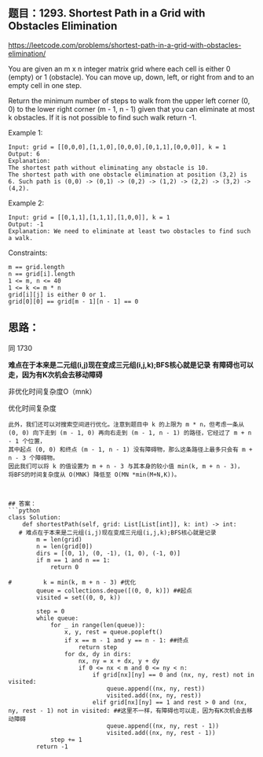 ## 题目：1293. Shortest Path in a Grid with Obstacles Elimination
https://leetcode.com/problems/shortest-path-in-a-grid-with-obstacles-elimination/

You are given an m x n integer matrix grid where each cell is either 0 (empty) or 1 (obstacle). You can move up, down, left, or right from and to an empty cell in one step.

Return the minimum number of steps to walk from the upper left corner (0, 0) to the lower right corner (m - 1, n - 1) given that you can eliminate at most k obstacles. If it is not possible to find such walk return -1.


Example 1:
```
Input: grid = [[0,0,0],[1,1,0],[0,0,0],[0,1,1],[0,0,0]], k = 1
Output: 6
Explanation: 
The shortest path without eliminating any obstacle is 10.
The shortest path with one obstacle elimination at position (3,2) is 6. Such path is (0,0) -> (0,1) -> (0,2) -> (1,2) -> (2,2) -> (3,2) -> (4,2).
```
Example 2:
```
Input: grid = [[0,1,1],[1,1,1],[1,0,0]], k = 1
Output: -1
Explanation: We need to eliminate at least two obstacles to find such a walk.
```

Constraints:
```
m == grid.length
n == grid[i].length
1 <= m, n <= 40
1 <= k <= m * n
grid[i][j] is either 0 or 1.
grid[0][0] == grid[m - 1][n - 1] == 0
```
## 思路：
同 1730

**难点在于本来是二元组(i,j)现在变成三元组(i,j,k);BFS核心就是记录**
**有障碍也可以走，因为有K次机会去移动障碍**

非优化时间复杂度O（mnk）

优化时间复杂度
```
此外，我们还可以对搜索空间进行优化。注意到题目中 k 的上限为 m * n，但考虑一条从 (0, 0) 向下走到 (m - 1, 0) 再向右走到 (m - 1, n - 1) 的路径，它经过了 m + n - 1 个位置，
其中起点 (0, 0) 和终点 (m - 1, n - 1) 没有障碍物，那么这条路径上最多只会有 m + n - 3 个障碍物。
因此我们可以将 k 的值设置为 m + n - 3 与其本身的较小值 min(k, m + n - 3)，
将BFS的时间复杂度从 O(MNK) 降低至 O(MN *min(M+N,K))。



## 答案：
```python
class Solution:
    def shortestPath(self, grid: List[List[int]], k: int) -> int:
   # 难点在于本来是二元组(i,j)现在变成三元组(i,j,k);BFS核心就是记录
        m = len(grid)
        n = len(grid[0])
        dirs = [(0, 1), (0, -1), (1, 0), (-1, 0)]
        if m == 1 and n == 1:
            return 0
        
#         k = min(k, m + n - 3) #优化
        queue = collections.deque([(0, 0, k)]) ##起点
        visited = set((0, 0, k))
                   
        step = 0                          
        while queue:
            for _ in range(len(queue)):
                x, y, rest = queue.popleft()
                if x == m - 1 and y == n - 1: ##终点
                    return step
                for dx, dy in dirs:
                    nx, ny = x + dx, y + dy
                    if 0 <= nx < m and 0 <= ny < n:
                        if grid[nx][ny] == 0 and (nx, ny, rest) not in visited:
                            queue.append((nx, ny, rest))
                            visited.add((nx, ny, rest))
                        elif grid[nx][ny] == 1 and rest > 0 and (nx, ny, rest - 1) not in visited: ##这里不一样，有障碍也可以走，因为有K次机会去移动障碍
                            queue.append((nx, ny, rest - 1))
                            visited.add((nx, ny, rest - 1))
            step += 1
        return -1


```
